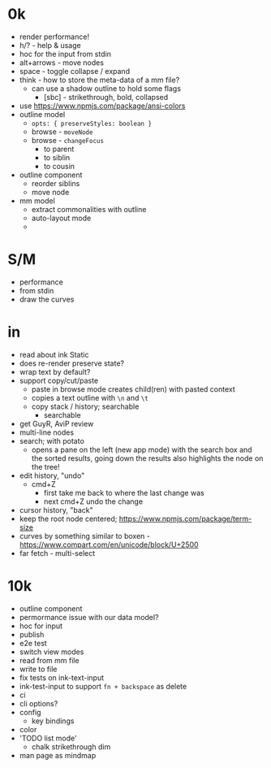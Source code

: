 # 0k

- render performance!
- h/? - help & usage
- hoc for the input from stdin
- alt+arrows - move nodes
- space - toggle collapse / expand
- think - how to store the meta-data of a mm file?
  - can use a shadow outline to hold some flags
    - [sbc] - strikethrough, bold, collapsed
- use https://www.npmjs.com/package/ansi-colors
- outline model
  - `opts: { preserveStyles: boolean }`
  - browse - `moveNode`
  - browse - `changeFocus`
    - to parent
    - to siblin
    - to cousin
- outline component
  - reorder siblins
  - move node
- mm model
  - extract commonalities with outline
  - auto-layout mode
  -

# S/M

- performance
- from stdin
- draw the curves

# in

- read about ink Static
- does re-render preserve state?
- wrap text by default?
- support copy/cut/paste
  - paste in browse mode creates child(ren) with pasted context
  - copies a text outline with `\n` and `\t`
  - copy stack / history; searchable
    - searchable
- get GuyR, AviP review
- multi-line nodes
- search; with potato
  - opens a pane on the left (new app mode) with the search box and the sorted results,
    going down the results also highlights the node on the tree!
- edit history, "undo"
  - cmd+Z
    - first take me back to where the last change was
    - next cmd+Z undo the change
- cursor history, "back"
- keep the root node centered; https://www.npmjs.com/package/term-size
- curves by something similar to boxen - https://www.compart.com/en/unicode/block/U+2500
- far fetch - multi-select

# 10k

- outline component
- permormance issue with our data model?
- hoc for input
- publish
- e2e test
- switch view modes
- read from mm file
- write to file
- fix tests on ink-text-input
- ink-test-input to support `fn + backspace` as delete
- ci
- cli options?
- config
  - key bindings
- color
- 'TODO list mode'
  - chalk strikethrough dim
- man page as mindmap
